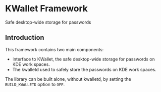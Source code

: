 # KWallet Framework

Safe desktop-wide storage for passwords

## Introduction

This framework contains two main components:
* Interface to KWallet, the safe desktop-wide storage for passwords on KDE work 
spaces.
* The kwalletd used to safely store the passwords on KDE work spaces.

The library can be built alone, without kwalletd, by setting the
`BUILD_KWALLETD` option to `OFF`.



